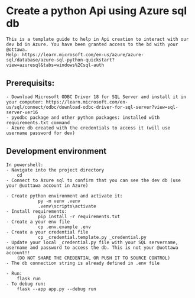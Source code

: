 # Create a python Api using Azure sql db
	This is a template guide to help in Api creation to interact with our dev bd in Azure. You have been granted access to the bd with your @ottawa.
	Help: https://learn.microsoft.com/en-us/azure/azure-sql/database/azure-sql-python-quickstart?view=azuresql&tabs=windows%2Csql-auth

## Prerequisits:
	- Download Microsoft ODBC Driver 18 for SQL Server and install it in your computer: https://learn.microsoft.com/en-us/sql/connect/odbc/download-odbc-driver-for-sql-server?view=sql-server-ver16
	- pyodbc package and other python packages: installed with requirements.txt command
	- Azure db created with the credentials to access it (will use username password for dev)
	
## Development environment
	In powershell:
	- Navigate into the project directory
		cd 
	- Connect to Azure sql to confirm that you can see the dev db (use your @uottawa account in Azure)

	- Create python environment and activate it:
				py -m venv .venv
				.venv\scripts\activate
	- Install requirements:
				pip install -r requirements.txt 
	- Create a your env file 
				cp .env.example .env
	- Create a your credential file 
				cp _credential.template.py _credential.py
	- Update your local _credential.py file with your SQL servername, username and password to access the db. This is not your @uottawa account!!
		(DO NOT SHARE THE CREDENTIAL OR PUSH IT TO SOURCE CONTROL)		
	- The db connection string is already defined in .env file
	
	- Run:
		flask run			
	- To debug run:
		flask --app app.py --debug run
				


